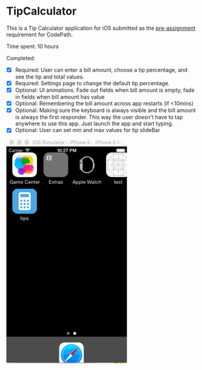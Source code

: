 # TipCalculator

This is a Tip Calculator application for iOS submitted as the [pre-assignment](https://gist.github.com/timothy1ee/7747214) requirement for CodePath.

Time spent: 10 hours

Completed:

* [x] Required: User can enter a bill amount, choose a tip percentage, and see the tip and total values.
* [x] Required: Settings page to change the default tip percentage.
* [x] Optional: UI animations. Fade out fields when bill amount is empty, fade in fields when bill amount has value
* [x] Optional: Remembering the bill amount across app restarts (if <10mins)
* [x] Optional: Making sure the keyboard is always visible and the bill amount is always the first responder. This way the user doesn't have to tap anywhere to use this app. Just launch the app and start typing.
* [x] Optional: User can set min and max values for tip slideBar

![Video Walkthrough](tipsGiphy_small.gif)
